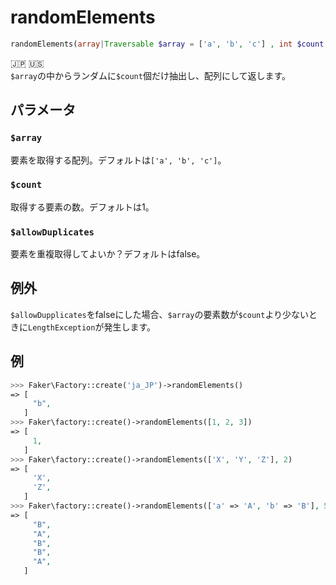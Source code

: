 # randomElements
```php
randomElements(array|Traversable $array = ['a', 'b', 'c'] , int $count = 1, bool $allowDuplicates = false) :array
```
:jp: :us:  
`$array`の中からランダムに`$count`個だけ抽出し、配列にして返します。

## パラメータ
### `$array`
要素を取得する配列。デフォルトは`['a', 'b', 'c']`。

### `$count`
取得する要素の数。デフォルトは1。

### `$allowDuplicates`
要素を重複取得してよいか？デフォルトはfalse。

## 例外
`$allowDupplicates`をfalseにした場合、`$array`の要素数が`$count`より少ないときに`LengthException`が発生します。

## 例
```php
>>> Faker\Factory::create('ja_JP')->randomElements()
=> [
     "b",
   ]
>>> Faker\factory::create()->randomElements([1, 2, 3])
=> [
     1,
   ]
>>> Faker\factory::create()->randomElements(['X', 'Y', 'Z'], 2)
=> [
     'X',
     'Z',
   ]
>>> Faker\factory::create()->randomElements(['a' => 'A', 'b' => 'B'], 5, true)
=> [
     "B",
     "A",
     "B",
     "B",
     "A",
   ]
```